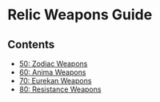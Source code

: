 # Relic Weapons Guide

## Contents

- [50: Zodiac Weapons](./50-ZodiacWeapons.md)
- [60: Anima Weapons](./60-AnimaWeapons.md)
- [70: Eurekan Weapons](./70-EurekanWeapons.md)
- [80: Resistance Weapons](./80-ResistanceWeapons.md)
